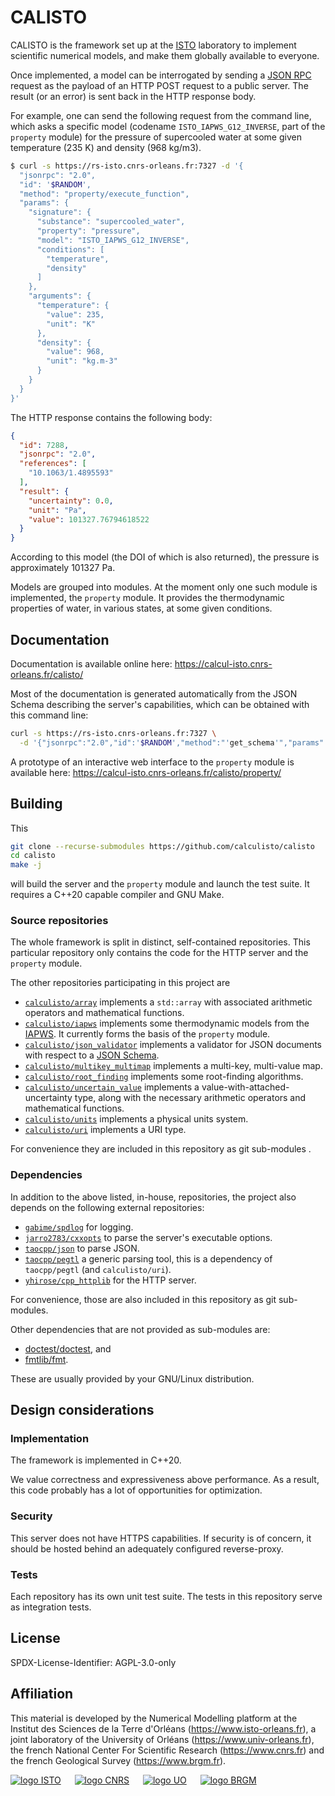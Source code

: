 # CALISTO 
CALISTO is the framework set up at the [ISTO](https://www.isto-orleans.fr) 
laboratory to implement scientific numerical models, and make them globally 
available to everyone.

Once implemented, a model can be interrogated by sending a 
[JSON RPC](https://www.jsonrpc.org) request
as the payload of an HTTP POST request to a public server. 
The result (or an error) is sent back in the HTTP response body.

For example, one can send the following request from the command line, which
asks a specific model (codename `ISTO_IAPWS_G12_INVERSE`, part of the `property`
module) for the pressure of supercooled water at some given temperature (235 K) 
and density (968 kg/m3).
```sh
$ curl -s https://rs-isto.cnrs-orleans.fr:7327 -d '{
  "jsonrpc": "2.0",
  "id": '$RANDOM',
  "method": "property/execute_function",
  "params": {
    "signature": {
      "substance": "supercooled_water",
      "property": "pressure",
      "model": "ISTO_IAPWS_G12_INVERSE",
      "conditions": [
        "temperature",
        "density"
      ]
    },
    "arguments": {
      "temperature": {
        "value": 235,
        "unit": "K"
      },
      "density": {
        "value": 968,
        "unit": "kg.m-3"
      }
    }
  }
}'
```
The HTTP response contains the following body:
```json
{
  "id": 7288,
  "jsonrpc": "2.0",
  "references": [
    "10.1063/1.4895593"
  ],
  "result": {
    "uncertainty": 0.0,
    "unit": "Pa",
    "value": 101327.76794618522
  }
}
```
According to this model (the DOI of which is also returned), the pressure is 
approximately 101327 Pa.

Models are grouped into modules. At the moment only one such module is
implemented, the `property` module. It provides the thermodynamic properties of
water, in various states, at some given conditions.

## Documentation
Documentation is available online here: 
https://calcul-isto.cnrs-orleans.fr/calisto/

Most of the documentation is generated automatically from the JSON Schema
describing the server's capabilities, which can be obtained with this command
line:
```sh
curl -s https://rs-isto.cnrs-orleans.fr:7327 \
  -d '{"jsonrpc":"2.0","id":'$RANDOM',"method":"'get_schema'","params":{}}'
```

A prototype of an interactive web interface to the `property` module is 
available here: https://calcul-isto.cnrs-orleans.fr/calisto/property/

## Building
This
```sh
git clone --recurse-submodules https://github.com/calculisto/calisto
cd calisto
make -j
```
will build the server and the `property` module and launch the test suite. 
It requires a C++20 capable compiler and GNU Make.

### Source repositories
The whole framework is split in distinct, self-contained repositories. This
particular repository only contains the code for the HTTP server and the 
`property` module.

The other repositories participating in this project are
 - [`calculisto/array`](https://github.com/calculisto/array) 
 implements a `std::array` with associated arithmetic operators and mathematical
 functions.
 - [`calculisto/iapws`](https://github.com/calculisto/iapws) 
 implements some thermodynamic models from the [IAPWS](http://www.iapws.org/). 
 It currently forms the basis of the `property` module.
 - [`calculisto/json_validator`](https://github.com/calculisto/json_validator)
 implements a validator for JSON documents with respect to a 
 [JSON Schema](https://json-schema.org/).
 - [`calculisto/multikey_multimap`](https://github.com/calculisto/multikey_multimap)
 implements a multi-key, multi-value map.
 - [`calculisto/root_finding`](https://github.com/calculisto/root_finding)
 implements some root-finding algorithms.
 - [`calculisto/uncertain_value`](https://github.com/calculisto/uncertain_value)
 implements a value-with-attached-uncertainty type, along with the necessary
 arithmetic operators and mathematical functions.
 - [`calculisto/units`](https://github.com/calculisto/units)
 implements a physical units system.
 - [`calculisto/uri`](https://github.com/calculisto/uri)
 implements a URI type.

For convenience they are included in this repository as git sub-modules .

### Dependencies
In addition to the above listed, in-house, repositories, the project also 
depends on the following external repositories:
 - [`gabime/spdlog`](https://github.com/gabime/spdlog) for logging.
 - [`jarro2783/cxxopts`](https://github.com/jarro2783/cxxopts) to parse the 
 server's executable options.
 - [`taocpp/json`](https://github.com/taocpp/json) to parse JSON.
 - [`taocpp/pegtl`](https://github.com/taocpp/pegtl) a generic parsing tool, 
 this is a dependency of `taocpp/pegtl` (and `calculisto/uri`).
 - [`yhirose/cpp_httplib`](https://github.com/yhirose/cpp_httplib) for the HTTP
 server.

For convenience, those are also included in this repository as git sub-modules.

Other dependencies that are not provided as sub-modules are:
 - [doctest/doctest](https://github.com/doctest/doctest), and
 - [fmtlib/fmt](https://github.com/fmtlib/fmt).

These are usually provided by your GNU/Linux distribution.

## Design considerations
### Implementation
The framework is implemented in C++20. 

We value correctness and expressiveness above performance. As a result, this 
code probably has a lot of opportunities for optimization.

### Security
This server does not have HTTPS capabilities. If security is of concern, it
should be hosted behind an adequately configured reverse-proxy.

### Tests
Each repository has its own unit test suite. The tests in this repository serve 
as integration tests. 

## License
SPDX-License-Identifier: AGPL-3.0-only

## Affiliation
This material is developed by the Numerical Modelling platform at the 
Institut des Sciences de la Terre d'Orléans (https://www.isto-orleans.fr), 
a joint laboratory of the University of Orléans (https://www.univ-orleans.fr), 
the french National Center For Scientific Research (https://www.cnrs.fr) and 
the french Geological Survey (https://www.brgm.fr).

[![logo ISTO](https://calcul-isto.cnrs-orleans.fr/logos/isto-156.png)](https://www.isto-orleans.fr) &emsp;
[![logo CNRS](https://calcul-isto.cnrs-orleans.fr/logos/cnrs-128.png)](https://www.cnrs.fr) &emsp;
[![logo UO](https://calcul-isto.cnrs-orleans.fr/logos/uo-128.png)](https://www.univ-orleans.fr) &emsp;
[![logo BRGM](https://calcul-isto.cnrs-orleans.fr/logos/brgm-256.png)](https://www.brgm.fr)
